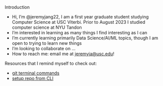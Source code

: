 Introduction
- Hi, I’m @jeremyjang22, I am a first year graduate student studying Computer Science at USC Viterbi. Prior to August 2023 I studied computer science at NYU Tandon
- I’m interested in learning as many things I find interesting as I can
- I’m currently learning primarily Data Science/AI/ML topics, though I am open to trying to learn new things
- I’m looking to collaborate on ...
- How to reach me: email me at jeremyja@usc.edu!

<!---
jj2798nyu/jj2798nyu is a ✨ special ✨ repository because its `README.md` (this file) appears on your GitHub profile.
You can click the Preview link to take a look at your changes.
--->

Resources that I remind myself to check out:
- [git terminal commands](https://gist.github.com/cferdinandi/ef665330286fd5d7127d)
- [setup repo from CLI](https://docs.github.com/en/migrations/importing-source-code/using-the-command-line-to-import-source-code/adding-locally-hosted-code-to-github)
